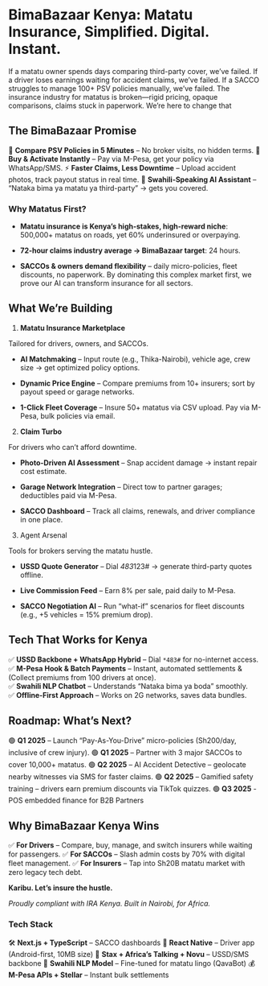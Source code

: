 # BimaBazaar Kenya: Matatu Insurance, Simplified. Digital. Instant.

If a matatu owner spends days comparing third-party cover, we’ve failed. If a driver loses earnings waiting for accident claims, we’ve failed.
If a SACCO struggles to manage 100+ PSV policies manually, we’ve failed. The insurance industry for matatus is broken—rigid pricing, opaque comparisons, claims stuck in paperwork. We’re here to change that

## **The BimaBazaar Promise**

🚌 **Compare PSV Policies in 5 Minutes** – No broker visits, no hidden terms.
📱 **Buy & Activate Instantly** – Pay via M-Pesa, get your policy via WhatsApp/SMS.
⚡ **Faster Claims, Less Downtime** – Upload accident photos, track payout status in real time.
🤖 **Swahili-Speaking AI Assistant** – “Nataka bima ya matatu ya third-party” → gets you covered.

<!-- 🔄 **Compare Policies in Minutes** – No more endless office visits.
📱 **Buy Insurance Instantly** – Pay via M-Pesa, get your policy via WhatsApp/SMS.
⚡ **Track & Renew with Ease** – Manage everything from your phone.
🤖 **AI-Powered Assistance** – Get policy recommendations in Swahili or English. -->

### Why Matatus First?

- **Matatu insurance is Kenya’s high-stakes, high-reward niche**: 500,000+ matatus on roads, yet 60% underinsured or overpaying.

- **72-hour claims industry average → BimaBazaar target**: 24 hours.

- **SACCOs & owners demand flexibility** – daily micro-policies, fleet discounts, no paperwork. By dominating this complex market first, we prove our AI can transform insurance for all sectors.

## **What We’re Building**

1. **Matatu Insurance Marketplace**

Tailored for drivers, owners, and SACCOs.

- **AI Matchmaking** – Input route (e.g., Thika-Nairobi), vehicle age, crew size → get optimized policy options.

- **Dynamic Price Engine** – Compare premiums from 10+ insurers; sort by payout speed or garage networks.

- **1-Click Fleet Coverage** – Insure 50+ matatus via CSV upload. Pay via M-Pesa, bulk policies via email.

2. **Claim Turbo**

For drivers who can’t afford downtime.

- **Photo-Driven AI Assessment** – Snap accident damage → instant repair cost estimate.

- **Garage Network Integration** – Direct tow to partner garages; deductibles paid via M-Pesa.

- **SACCO Dashboard** – Track all claims, renewals, and driver compliance in one place.

3. Agent Arsenal

Tools for brokers serving the matatu hustle.

- **USSD Quote Generator** – Dial *483*123# → generate third-party quotes offline.

- **Live Commission Feed** – Earn 8% per sale, paid daily to M-Pesa.

- **SACCO Negotiation AI** – Run “what-if” scenarios for fleet discounts (e.g., +5 vehicles = 15% premium drop).

<!-- ### **1. Digital Insurance Marketplace**

Your one-stop shop for insurance: **Health, Motor, Life, Travel, SME, Crop, and more.**

- **AI-Powered Policy Matchmaking** – Tell us what you need; we’ll find the best options.
- **Real-Time Price War** – Compare policies by price, payout speed, agent proximity.
- **1-Click Buy** – Pay via M-Pesa, save policies to your phone, and share via WhatsApp.

### **2. Policy Management Hub**

- **Digital Policy Storage** – No more lost papers.
- **Renewal Reminders** – Never miss a payment.
- **Claim Submission & Tracking** – Faster settlements, less frustration.

### **3. Superpowers for Agents & Insurers**

- **AI Sidekick for Agents** – Generate quotes offline via USSD.
- **Real-Time Commission Tracker** – Daily payouts via M-Pesa.
- **Plug & Play APIs for Insurers** – Integrate in days, not months. -->

## **Tech That Works for Kenya**

✅ **USSD Backbone + WhatsApp Hybrid** – Dial `*483#` for no-internet access.  
✅ **M-Pesa Hook & Batch Payments** – Instant, automated settlements & (Collect premiums from 100 drivers at once).  
✅ **Swahili NLP Chatbot** – Understands “Nataka bima ya boda” smoothly.  
✅ **Offline-First Approach** – Works on 2G networks, saves data bundles.

## **Roadmap: What’s Next?**

<!-- 🟢 **Q3 2024** – Launch microinsurance packs (e.g., “Sh20/day for funeral cover”).
🟢 **Q4 2024** – Partner with Safaricom for bundled airtime-insurance deals.
🟢 **Q1 2025** – AI Claims Assistant—snap an accident pic, get instant assessment.
🟢 **Q2 2025** – Gamified “Insurance 101” via TikTok challenges. -->

🟢 **Q1 2025** – Launch “Pay-As-You-Drive” micro-policies (Sh200/day, inclusive of crew injury).
🟢 **Q1 2025** – Partner with 3 major SACCOs to cover 10,000+ matatus.
🟢 **Q2 2025** – AI Accident Detective – geolocate nearby witnesses via SMS for faster claims.
🟢 **Q2 2025** – Gamified safety training – drivers earn premium discounts via TikTok quizzes.
🟢 **Q3 2025** - POS embedded finance for B2B Partners

## **Why BimaBazaar Kenya Wins**

✅ **For Drivers** – Compare, buy, manage, and switch insurers while waiting for passengers.
✅ **For SACCOs** – Slash admin costs by 70% with digital fleet management.
✅ **For Insurers** – Tap into Sh20B matatu market with zero legacy tech debt.

<!--
✅ **For Insurers** – Reach 6M+ uninsured SMEs instantly.
✅ **For Agents** – Less paperwork, more sales.
✅ **For Customers**
-->

**Karibu. Let’s insure the hustle.**

_Proudly compliant with IRA Kenya. Built in Nairobi, for Africa._

### **Tech Stack**

🛠 **Next.js + TypeScript** – SACCO dashboards
📱 **React Native** – Driver app (Android-first, 10MB size)
📡 **Stax + Africa’s Talking + Novu** – USSD/SMS backbone
🤖 **Swahili NLP Model** – Fine-tuned for matatu lingo (QavaBot)
💰 **M-Pesa APIs + Stellar** – Instant bulk settlements

